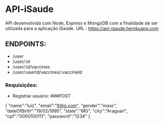 # API-iSaude

API desenvolvida com Node, Express e MongoDB com a finalidade de ser utilizada para a aplicação iSaúde.
URL : https://api-isaude.herokuapp.com

## ENDPOINTS:

- /user
- /user/:id
- /user/:id/vaccines
- /user/:userId/vaccines/:vaccineId

### Requisições:

- Registrar usuário: ###POST

{
	"name":"luiz",
	"email":"lf@g.com",
	"gender":"masc",
	"dateOfBirth":"19/02/1995",
	"state":"MG",
	"city":"Araguari",
	"cpf":"0000100111",
	"password":"1234"
}


